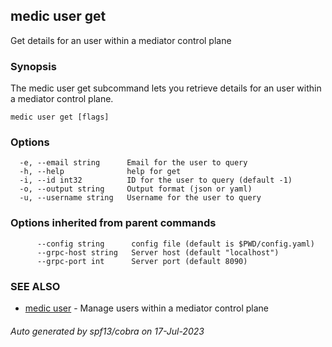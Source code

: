 ## medic user get

Get details for an user within a mediator control plane

### Synopsis

The medic user get subcommand lets you retrieve details for an user within a
mediator control plane.

```
medic user get [flags]
```

### Options

```
  -e, --email string      Email for the user to query
  -h, --help              help for get
  -i, --id int32          ID for the user to query (default -1)
  -o, --output string     Output format (json or yaml)
  -u, --username string   Username for the user to query
```

### Options inherited from parent commands

```
      --config string      config file (default is $PWD/config.yaml)
      --grpc-host string   Server host (default "localhost")
      --grpc-port int      Server port (default 8090)
```

### SEE ALSO

* [medic user](medic_user.md)	 - Manage users within a mediator control plane

###### Auto generated by spf13/cobra on 17-Jul-2023
